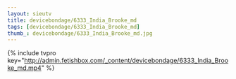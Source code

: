 ```yaml
--- 
layout: sieutv
title: devicebondage/6333_India_Brooke_md
tags: [devicebondage/6333_India_Brooke_md]
thumb_: devicebondage/6333_India_Brooke_md.jpg
---
```

{% include tvpro key="http://admin.fetishbox.com/_content/devicebondage/6333_India_Brooke_md.mp4" %} 
